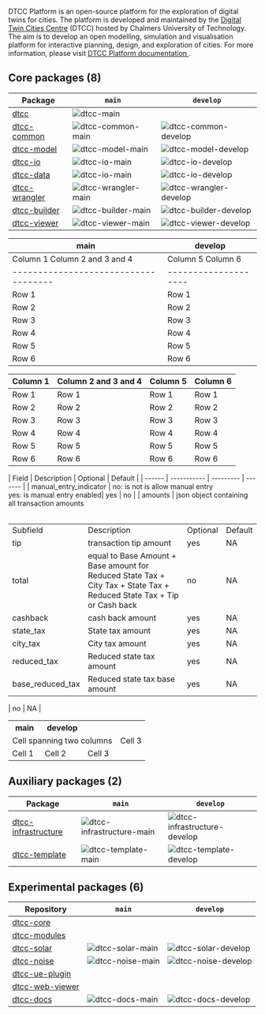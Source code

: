 DTCC Platform is an open-source platform for the exploration of
digital twins for cities. The platform is developed and maintained by
the [Digital Twin Cities Centre](https://dtcc.chalmers.se/) (DTCC)
hosted by Chalmers University of Technology. The aim is to develop an
open modelling, simulation and visualisation platform for interactive
planning, design, and exploration of cities. For more information, please visit [DTCC Platform documentation
](https://platform.dtcc.chalmers.se/).

## Core packages (8)

| Package | `main` | `develop` |
|---------|--------|-----------|
| [dtcc](https://github.com/dtcc-platform/dtcc) | ![dtcc-main](https://github.com/dtcc-platform/dtcc/actions/workflows/ci-build-tests.yml/badge.svg?branch=main) |  |
| [dtcc-common](https://github.com/dtcc-platform/dtcc-common) | ![dtcc-common-main](https://github.com/dtcc-platform/dtcc-common/actions/workflows/ci.yml/badge.svg?branch=main) | ![dtcc-common-develop](https://github.com/dtcc-platform/dtcc-common/actions/workflows/ci.yml/badge.svg?branch=develop) |
| [dtcc-model](https://github.com/dtcc-platform/dtcc-model) | ![dtcc-model-main](https://github.com/dtcc-platform/dtcc-model/actions/workflows/ci.yml/badge.svg?branch=main) | ![dtcc-model-develop](https://github.com/dtcc-platform/dtcc-model/actions/workflows/ci.yml/badge.svg?branch=develop) |
| [dtcc-io](https://github.com/dtcc-platform/dtcc-io) | ![dtcc-io-main](https://github.com/dtcc-platform/dtcc-io/actions/workflows/ci.yml/badge.svg?branch=main) | ![dtcc-io-develop](https://github.com/dtcc-platform/dtcc-io/actions/workflows/ci.yml/badge.svg?branch=develop) |
| [dtcc-data](https://github.com/dtcc-platform/dtcc-data) | ![dtcc-io-main](https://github.com/dtcc-platform/dtcc-io/actions/workflows/ci.yml/badge.svg?branch=main) | ![dtcc-io-develop](https://github.com/dtcc-platform/dtcc-io/actions/workflows/ci.yml/badge.svg?branch=develop) |
| [dtcc-wrangler](https://github.com/dtcc-platform/dtcc-wrangler) | ![dtcc-wrangler-main](https://github.com/dtcc-platform/dtcc-wrangler/actions/workflows/ci.yml/badge.svg?branch=main) | ![dtcc-wrangler-develop](https://github.com/dtcc-platform/dtcc-wrangler/actions/workflows/ci.yml/badge.svg?branch=develop) |
| [dtcc-builder](https://github.com/dtcc-platform/dtcc-builder) | ![dtcc-builder-main](https://github.com/dtcc-platform/dtcc-builder/actions/workflows/ci.yml/badge.svg?branch=main) | ![dtcc-builder-develop](https://github.com/dtcc-platform/dtcc-builder/actions/workflows/ci.yml/badge.svg?branch=develop) |
| [dtcc-viewer](https://github.com/dtcc-platform/dtcc-viewer) | ![dtcc-viewer-main](https://github.com/dtcc-platform/dtcc-viewer/actions/workflows/ci.yml/badge.svg?branch=main) | ![dtcc-viewer-develop](https://github.com/dtcc-platform/dtcc-viewer/actions/workflows/ci.yml/badge.svg?branch=develop) |

| main      | develop  |
|------------------------------------ |--------------------|
| Column 1  Column 2 and 3 and 4      | Column 5  Column 6 |
|------------------------------------ |--------------------|
|   Row 1  |    Row 1  | Row 1        |   Row 1  |   Row 1  |   Row 1  |
|   Row 2  |    Row 2  | Row 2        |   Row 2  |   Row 2  |   Row 2  |
|   Row 3  |    Row 3  | Row 3        |   Row 3  |   Row 3  |   Row 3  |
|   Row 4  |    Row 4  | Row 4        |   Row 4  |   Row 4  |   Row 4  |
|   Row 5  |    Row 5  | Row 5        |   Row 5  |   Row 5  |   Row 5  |
|   Row 6  |    Row 6  | Row 6        |   Row 6  |   Row 6  |   Row 6  |


| Column 1 | Column 2 and 3 and 4      | Column 5 | Column 6 |
|----------|-------------------------- |----------|----------|
|   Row 1  |    Row 1       |   Row 1  |   Row 1  |   Row 1  |
|   Row 2  |    Row 2       |   Row 2  |   Row 2  |   Row 2  |
|   Row 3  |    Row 3       |   Row 3  |   Row 3  |   Row 3  |
|   Row 4  |    Row 4       |   Row 4  |   Row 4  |   Row 4  |
|   Row 5  |    Row 5       |   Row 5  |   Row 5  |   Row 5  |
|   Row 6  |    Row 6       |   Row 6  |   Row 6  |   Row 6  |


| Field  | Description |  Optional | Default |
       | ------ | ----------- | --------- | ------- |
       | manual_entry_indicator | no: is not is allow manual entry <br /> yes: is manual entry enabled| yes | no |
       | amounts | json object containing all transaction amounts <br /> <br /> <table> <tr> <td> Subfield </td> <td> Description </td> <td> Optional </td> <td> Default </td> </tr> <tr> <td> tip </td>  <td> transaction tip amount </td> <td> yes </td> <td> NA </td> </tr> <tr> <td> total </td> <td> equal to Base  Amount + Base amount for  Reduced State Tax + City Tax + State Tax + Reduced State Tax + Tip or Cash back </td> <td> no </td> <td> NA </td> </tr> <tr> <td> cashback </td> <td> cash back amount </td> <td> yes </td> <td> NA </td> </tr> <tr> <td> state_tax </td> <td> State tax amount </td> <td> yes </td> <td> NA </td> </tr> <tr> <td> city_tax </td> <td> City tax amount </td> <td> yes </td> <td> NA </td> </tr> <tr> <td> reduced_tax </td> <td> Reduced state tax amount </td> <td> yes </td> <td> NA </td> </tr> <tr> <td> base_reduced_tax </td> <td> Reduced state tax base amount </td> <td> yes </td> <td> NA </td> </tr> </table> | no | NA |


<table>
  <tr>
    <th>main</th>
    <th>develop</th> 
  </tr>
  <tr>
    <td colspan="3">Cell spanning two columns</td>
    <td>Cell 3</td>
  </tr>
  <tr>
    <td>Cell 1</td>
    <td>Cell 2</td>
    <td>Cell 3</td>
  </tr>
</table>

## Auxiliary packages (2)

| Package | `main` | `develop` |
|---------|--------|-----------|
| [dtcc-infrastructure](https://github.com/dtcc-platform/dtcc-infrastructure) | ![dtcc-infrastructure-main](https://github.com/dtcc-platform/dtcc-infrastructure/actions/workflows/ci.yml/badge.svg?branch=main) | ![dtcc-infrastructure-develop](https://github.com/dtcc-platform/dtcc-infrastructure/actions/workflows/ci.yml/badge.svg?branch=develop) |
| [dtcc-template](https://github.com/dtcc-platform/dtcc-template) | ![dtcc-template-main](https://github.com/dtcc-platform/dtcc-template/actions/workflows/ci.yml/badge.svg?branch=main) | ![dtcc-template-develop](https://github.com/dtcc-platform/dtcc-template/actions/workflows/ci.yml/badge.svg?branch=develop) |

## Experimental packages (6)

| Repository   | `main` | `develop` |
|--------------|--------|-----------|
| [dtcc-core](https://github.com/dtcc-platform/dtcc-core) | | |
| [dtcc-modules](https://github.com/dtcc-platform/dtcc-modules) | | |
| [dtcc-solar](https://github.com/dtcc-platform/dtcc-solar) | ![dtcc-solar-main](https://github.com/dtcc-platform/dtcc-solar/actions/workflows/ci.yml/badge.svg?branch=main) | ![dtcc-solar-develop](https://github.com/dtcc-platform/dtcc-solar/actions/workflows/ci.yml/badge.svg?branch=develop) |
| [dtcc-noise](https://github.com/dtcc-platform/dtcc-noise) | ![dtcc-noise-main](https://github.com/dtcc-platform/dtcc-noise/actions/workflows/ci.yml/badge.svg?branch=main) | ![dtcc-noise-develop](https://github.com/dtcc-platform/dtcc-noise/actions/workflows/ci.yml/badge.svg?branch=develop) |
| [dtcc-ue-plugin](https://github.com/dtcc-platform/dtcc-ue-plugin) | | |
| [dtcc-web-viewer](https://github.com/dtcc-platform/dtcc-web-viewer) | | |
| [dtcc-docs](https://github.com/dtcc-platform/dtcc-docs) | ![dtcc-docs-main](https://github.com/dtcc-platform/dtcc-docs/actions/workflows/ci.yml/badge.svg?branch=main) | ![dtcc-docs-develop](https://github.com/dtcc-platform/dtcc-docs/actions/workflows/ci.yml/badge.svg?branch=develop) |

